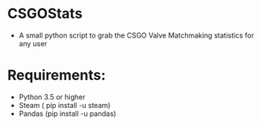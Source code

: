 # CSGOStats
- A small python script to grab the CSGO Valve Matchmaking statistics for any user


# Requirements:


- Python 3.5 or higher
- Steam ( pip install -u steam)
- Pandas (pip install -u pandas)
